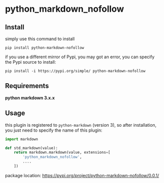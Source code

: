 # python_markdown_nofollow

## Install

simply use this command to install 

```
pip install python-markdown-nofollow
```

if you use a different mirror of Pypi, you may got an error, you can specify the Pypi source to install:

```
pip install -i https://pypi.org/simple/ python-markdown-nofollow
```

## Requirements

**python markdown 3.x.x**

## Usage

this plugin is registered to `python-markdown` (version 3), so after installation, you just need to specify the name of this plugin:

```python
import markdown

def std_markdown(value):
    return markdown.markdown(value, extensions=[
        'python_markdown_nofollow',
     	....
    ])
```


package location: https://pypi.org/project/python-markdown-nofollow/0.0.1/

